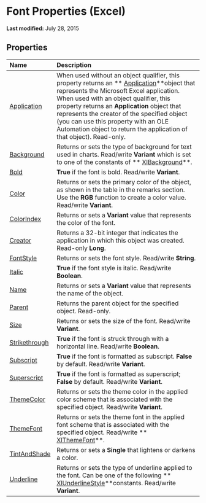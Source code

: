 
# Font Properties (Excel)

 **Last modified:** July 28, 2015


## Properties



|**Name**|**Description**|
|:-----|:-----|
| [Application](949f0d37-9867-5cca-8d51-95ed93eb950b.md)|When used without an object qualifier, this property returns an  ** [Application](19b73597-5cf9-4f56-8227-b5211f657f6f.md)**object that represents the Microsoft Excel application. When used with an object qualifier, this property returns an  **Application** object that represents the creator of the specified object (you can use this property with an OLE Automation object to return the application of that object). Read-only.|
| [Background](af7407c4-655a-5db7-abb2-6932675971d2.md)|Returns or sets the type of background for text used in charts. Read/write  **Variant** which is set to one of the constants of ** [XlBackground](adb11cc8-4a10-942d-d40c-69902b526cca.md)**.|
| [Bold](7343989f-f973-0b1d-e595-c625ef2e0c15.md)| **True** if the font is bold. Read/write **Variant**.|
| [Color](a6acd8b8-f04b-6d43-15d4-78ee20b0b14d.md)|Returns or sets the primary color of the object, as shown in the table in the remarks section. Use the  **RGB** function to create a color value. Read/write **Variant**.|
| [ColorIndex](e5fa27eb-b905-dd5d-a3b5-69a94492a6c4.md)|Returns or sets a  **Variant** value that represents the color of the font.|
| [Creator](fa8aa768-c71d-8a34-2f3c-907fa2abaccc.md)|Returns a 32-bit integer that indicates the application in which this object was created. Read-only  **Long**.|
| [FontStyle](17e5989e-09a5-dabb-4989-82daf3aa0295.md)|Returns or sets the font style. Read/write  **String**.|
| [Italic](9d249157-9c8a-79ec-9b70-021c19ea1336.md)| **True** if the font style is italic. Read/write **Boolean**.|
| [Name](806dc9cb-5be8-1116-fc93-88d6c0106d45.md)|Returns or sets a  **Variant** value that represents the name of the object.|
| [Parent](9db366ea-8de3-5079-643a-dfd154e34e2d.md)|Returns the parent object for the specified object. Read-only.|
| [Size](45f409cd-768b-0794-4fe9-ef002fa69606.md)|Returns or sets the size of the font. Read/write  **Variant**.|
| [Strikethrough](fc505f12-66ae-a941-c6cf-90f81bc44dea.md)| **True** if the font is struck through with a horizontal line. Read/write **Boolean**.|
| [Subscript](fb98ecb9-9653-4b5e-f3e1-838309069810.md)| **True** if the font is formatted as subscript. **False** by default. Read/write **Variant**.|
| [Superscript](23a5d707-d92a-6591-beaf-8fc62f4d3237.md)| **True** if the font is formatted as superscript; **False** by default. Read/write **Variant**.|
| [ThemeColor](bbb99617-0599-8d2b-1512-54c45b1f91aa.md)|Returns or sets the theme color in the applied color scheme that is associated with the specified object. Read/write  **Variant**.|
| [ThemeFont](951cabda-b6d5-5309-5848-b73416952299.md)|Returns or sets the theme font in the applied font scheme that is associated with the specified object. Read/write  ** [XlThemeFont](60be30f2-eab1-1dad-0865-cdbef7811815.md)**.|
| [TintAndShade](0b890357-fb55-ac43-ecf0-f7d84ce0f248.md)|Returns or sets a  **Single** that lightens or darkens a color.|
| [Underline](81a2bdd2-bebd-b3ca-e0c3-6dd55280fcc0.md)|Returns or sets the type of underline applied to the font. Can be one of the following  ** [XlUnderlineStyle](4b847715-a0eb-6db0-f358-870b4012b242.md)**constants. Read/write  **Variant**.|
